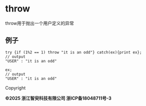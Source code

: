 # throw

throw用于抛出一个用户定义的异常

## 例子

```
try {if (1%2 == 1) throw "it is an odd"} catch(ex){print ex};
// output
"USER" : "it is an odd"

ex;
// output
"USER" : "it is an odd"
```

Copyright

**©2025 浙江智臾科技有限公司 浙ICP备18048711号-3**
